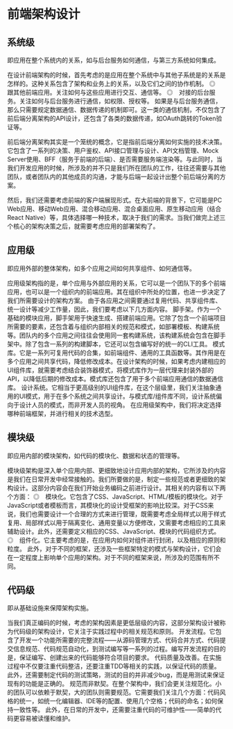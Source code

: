 # 前端架构设计

## 系统级
即应用在整个系统内的关系，如与后台服务如何通信，与第三方系统如何集成。

在设计前端架构的时候，首先考虑的是应用在整个系统中与其他子系统是的关系是怎样的。这种关系包含了架构和业务上的关系，以及它们之间的协作机制。
◎　跟其他前端应用。关注如何与这些应用进行交互、通信等。
◎　对接的后台服务。关注如何与后台服务进行通信，如权限、授权等。
如果是与后台服务通信，那么只需要规定数据通信、数据传递的机制即可。这一类的通信机制，不仅包含了前后端分离架构的API设计，还包含了各类的数据传递，如OAuth跳转的Token验证等。

前后端分离架构其实是一个笼统的概念，它是指前后端分离如何实施的技术决策。它包含了一系列的决策、用户鉴权、API接口管理与设计、API文档管理、Mock Server使用、BFF（服务于前端的后端）、是否需要服务端渲染等。与此同时，当我们开发应用的时候，所涉及的并不只是我们所在团队的工作，往往还需要与其他团队，或者团队内的其他成员的沟通，才能与后端一起设计出整个前后端分离的方案。

然后，我们还需要考虑前端的客户端展现形式。在大前端的背景下，它可能是PC Web应用、移动Web应用、混合移动应用、混合桌面应用、原生移动应用（结合React Native）等，具体选择哪一种技术，取决于我们的需求。当我们做完上述三个核心的架构决策之后，就需要考虑应用的部署架构了。

## 应用级
即应用外部的整体架构，如多个应用之间如何共享组件、如何通信等。

应用级架构指的是，单个应用与外部应用的关系，它可以是一个团队下的多个前端应用，也可以是一个组织内的前端应用。其在组织中所处的位置，也进一步决定了我们所需要设计的架构方案。
由于各应用之间需要通过复用代码、共享组件库、统一设计等减少工作量，因此，我们要考虑以下几方面内容。
脚手架。作为一个基础的模块应用，脚手架用于快速生成、搭建前端应用。它除了包含一个前端项目所需要的要素，还包含着与组织内部相关的规范和模式，如部署模板、构建系统等。团队内的多个应用之间往往会使用同一套构建系统，该构建系统会包含在脚手架中。除了包含一系列的构建脚本，它还可以包含编写好的统一的CLI工具。
模式库。它是一系列可复用代码的合集，如前端组件、通用的工具函数等。其作用是在多个应用之间共享代码，降低修改成本。在设计架构的时候，如果考虑内建相应的UI组件库，就需要考虑结合装饰器模式，将模式库作为一层代理来封装外部的API，以降低后期的修改成本。模式库还包含了用于多个前端应用通信的数据通信库。
设计系统。它相当于更高级别的UI组件库，在这个层级里，我们关注抽象通用的UI模式，用于在多个系统之间共享设计。与模式库/组件库不同，设计系统偏向于设计人员的模式，而非开发人员的视角。
在应用级架构中，我们将决定选择哪种前端框架，并进行相关的技术选型。

## 模块级
即应用内部的模块架构，如代码的模块化、数据和状态的管理等。

模块级架构是深入单个应用内部、更细致地设计应用内部的架构，它所涉及的内容是我们在日常开发中经常接触的。我们所要做的是，制定一些规范或者更细致的架构设计。这部分内容会在我们开始业务编码之前进行设计。其相关的内容有以下两个方面：
◎　模块化。它包含了CSS、JavaScript、HTML/模板的模块化。对于JavaScript或者模板而言，其模块化的设计受框架的影响比较深。对于CSS来说，我们也需要设计一个合理的方式来进行管理，既需要考虑全局样式以用于样式复用、局部样式以用于隔离变化、通用变量以方便修改，又需要考虑相应的工具来辅助设计。此外，还需要定义相应的CSS、JavaScript、模块的代码组织方式。
◎　组件化。它主要考虑的是，在应用内如何对组件进行封闭，以及相应的原则和粒度。
此外，对于不同的框架，还涉及一些框架特定的模式与架构设计，它们会在一定程度上影响单个应用的架构。对于不同的框架来说，所涉及的范围有所不同。

## 代码级
即从基础设施来保障架构实施。

当我们真正编码的时候，考虑的架构因素是更低层级的内容，这部分架构设计被称为代码级的架构设计，它关注于实践过程中的相关规范和原则。
开发流程。它包含了开发一个功能所需要的完整流程——从源码管理方式、代码合并方式、代码提交信息规范、代码规范自动化，到测试编写等一系列的过程。编写开发流程的目的是，保证编写、创建出来的代码能够符合项目的要求。
代码质量及改善。在实施过程中不仅要注重代码整洁，还要注重TDD等相关的实践，以保证代码的质量。此外，还需要制定代码的测试策略，测试的目的并非减少bug，而是用测试来保证现有的功能是正确的。
规范而非默契。在整个架构中，我们会更关注规范化。小的团队可以依赖于默契，大的团队则需要规范。它需要我们关注几个方面：代码风格的统一，如统一化编辑器、IDE等的配置、使用几个空格；代码的命名；如何保持一致性等。
此外，在日常的开发中，还需要注重代码的可维护性——简单的代码更容易被读懂和维护。




